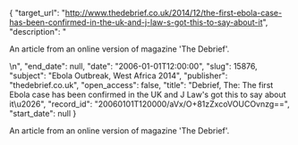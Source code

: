 {
  "target_url": "http://www.thedebrief.co.uk/2014/12/the-first-ebola-case-has-been-confirmed-in-the-uk-and-j-law-s-got-this-to-say-about-it", 
  "description": "<p>An article from an online version of magazine 'The Debrief'.</p>\n", 
  "end_date": null, 
  "date": "2006-01-01T12:00:00", 
  "slug": 15876, 
  "subject": "Ebola Outbreak, West Africa 2014", 
  "publisher": "thedebrief.co.uk", 
  "open_access": false, 
  "title": "Debrief, The: The first Ebola case has been confirmed in the UK and J Law's got this to say about it\u2026", 
  "record_id": "20060101T120000/aVx/O+81zZxcoVOUCOvnzg==", 
  "start_date": null
}

<p>An article from an online version of magazine 'The Debrief'.</p>
